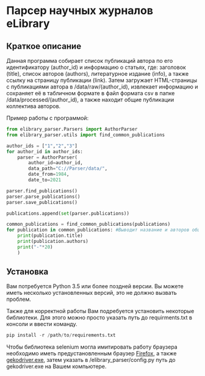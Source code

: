 # Парсер научных журналов eLibrary

Краткое описание
-------------

Данная программа собирает список публикаций автора по его идентификатору 
(author_id) и информацию о статьях, где: 
заголовок (title), 
список авторов (authors), 
литературное издание (info), 
а также ссылку на страницу публикации (link). 
Затем загружает HTML-страницы с публикациями автора в /data/raw/(author_id), 
извлекает информацию и сохраняет её в табличном формате в файл формата csv в папке 
/data/processed/(author_id), а также находит общие публикации коллектива авторов.

Пример работы с программой:

```python
from elibrary_parser.Parsers import AuthorParser
from elibrary_parser.utils import find_common_publications

author_ids = ["1","2","3"]
for author_id in author_ids:
    parser = AuthorParser(
        author_id=author_id,
        data_path="C://Parser/data/",
        date_from=1984, 
        date_to=2021 

parser.find_publications()
parser.parse_publications()
parser.save_publications()

publications.append(set(parser.publications))

common_publications = find_common_publications(publications)
for publication in common_publications: #Выводит название и авторов общих публикаций
    print(publication.title)
    print(publication.authors)
    print("-"*20) 
    )

```

Установка
------------

Вам потребуется Python 3.5 или более поздней версии. Вы можете иметь 
несколько установленных версий, это не должно вызвать проблем.

Также для корректной работы Вам подребуется установить некоторые библиотеки.
Для этого можно просто указать путь до requirments.txt в консоли и ввести команду.

```python
pip install -r /path/to/requirements.txt
```
Чтобы библиотека selenium могла имитировать работу браузера необходимо иметь предустановленным
браузер [Firefox](https://www.mozilla.org/en-US/firefox/new/), а также [gekodriver.exe](https://github.com/mozilla/geckodriver/releases), 
затем указать в /elibrary_parser/config.py путь до gekodriver.exe на Вашем 
компьютере.
